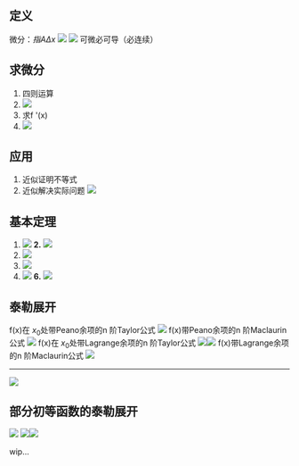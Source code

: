 ## 定义
微分：$指A\Delta x$
![](images/2022-11-02-22-41-25.png)
![](images/2022-11-02-22-42-04.png)
可微必可导（必连续）

## 求微分
1. 四则运算
2. ![](images/2022-11-02-22-45-42.png)
3. 求f '(x)
4. ![](images/2022-11-02-22-46-34.png)

## 应用
1. 近似证明不等式
2. 近似解决实际问题
![](images/2022-11-02-22-48-05.png)

## 基本定理
1. ![](images/2022-11-03-12-32-16.png)
**2.** ![](images/2022-11-03-12-33-33.png)
3. ![](images/2022-11-03-12-33-47.png)
4. ![](images/2022-11-03-12-33-56.png)
5. ![](images/2022-11-03-12-34-08.png)
**6.** ![](images/2022-11-03-12-34-32.png)

## 泰勒展开
 f(x)在 $x_{0}$处带Peano余项的n 阶Taylor公式
 ![](images/2022-11-03-16-11-36.png)
 f(x)带Peano余项的n 阶Maclaurin公式
 ![](images/2022-11-03-16-13-10.png)
 f(x)在 $x_{0}$处带Lagrange余项的n 阶Taylor公式
 ![](images/2022-11-03-16-14-00.png)![](images/2022-11-03-16-14-44.png)
 f(x)带Lagrange余项的n 阶Maclaurin公式
 ![](images/2022-11-03-16-15-14.png)

-----
 ![](images/2022-11-03-16-15-45.png)

 ## 部分初等函数的泰勒展开
 ![](images/2022-11-03-16-16-48.png)
 ![](images/2022-11-03-16-17-00.png)![](images/2022-11-03-16-17-09.png)

 wip...